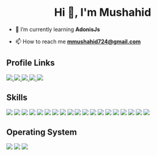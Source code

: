 <h1 align="center">Hi 👋, I'm Mushahid</h1>

- 🌱 I’m currently learning **AdonisJs**

- 📫 How to reach me **mmushahid724@gmail.com**


<h2> Profile Links </h2>

<a href="https://www.facebook.com/muhammad.mushahid.507/" target="_blank"> <img src="https://img.shields.io/badge/Facebook-1877F2?style=for-the-badge&logo=facebook&logoColor=white" > </a><a href="https://www.linkedin.com/in/md-mushahid-031421233/" target="_blank"> <img src="https://img.shields.io/badge/LinkedIn-0077B5?style=for-the-badge&logo=linkedin&logoColor=white" > </a><a href="https://github.com/md-mushahid" target="_blank"> <img src="https://img.shields.io/badge/GitHub-100000?style=for-the-badge&logo=github&logoColor=white" > </a><a href="https://codeforces.com/profile/mushahid"> <img src="https://img.shields.io/badge/Codeforces-445f9d?style=for-the-badge&logo=Codeforces&logoColor=white"> </a><a href="https://www.codechef.com/users/mushahid724"> <img src="https://img.shields.io/badge/CodeChef-%23964B00.svg?style=for-the-badge&logo=CodeChef&logoColor=white"> </a>

<h2> Skills </h2>
<span> 
  <img src="https://img.shields.io/badge/C%2B%2B-00599C?style=for-the-badge&logo=c%2B%2B&logoColor=white">
  <img src="https://img.shields.io/badge/C-00599C?style=for-the-badge&logo=c&logoColor=white">
  <img src="https://img.shields.io/badge/Python-3776AB?style=for-the-badge&logo=python&logoColor=white">
  <img src="https://img.shields.io/badge/JavaScript-F7DF1E?style=for-the-badge&logo=javascript&logoColor=black">
  <img src="https://img.shields.io/badge/TypeScript-007ACC?style=for-the-badge&logo=typescript&logoColor=white">
  <img src="https://img.shields.io/badge/AdonisJS-5A45FF.svg?style=for-the-badge&logo=AdonisJS&logoColor=white">
  <img src="https://img.shields.io/badge/React-20232A?style=for-the-badge&logo=react&logoColor=61DAFB">
  <img src="https://img.shields.io/badge/Next.js-000000.svg?style=for-the-badge&logo=nextdotjs&logoColor=white">
  <img src="https://img.shields.io/badge/PHP-777BB4?style=for-the-badge&logo=php&logoColor=white">
  <img src="https://img.shields.io/badge/Laravel-FF2D20?style=for-the-badge&logo=laravel&logoColor=white">
  <img src="https://img.shields.io/badge/MySQL-00000F?style=for-the-badge&logo=mysql&logoColor=white">
  <img src="https://img.shields.io/badge/Git-F05032?style=for-the-badge&logo=git&logoColor=white">
  <img src="https://img.shields.io/badge/Postman-FF6C37?style=for-the-badge&logo=Postman&logoColor=white">
  <img src="https://img.shields.io/badge/Xampp-F37623?style=for-the-badge&logo=xampp&logoColor=white">
  <img src="https://img.shields.io/badge/json-5E5C5C?style=for-the-badge&logo=json&logoColor=white">
  <img src="https://img.shields.io/badge/HTML-239120?style=for-the-badge&logo=html5&logoColor=white">
  <img src="https://img.shields.io/badge/CSS-239120?&style=for-the-badge&logo=css3&logoColor=white">
  <img src="https://img.shields.io/badge/Redux-764ABC.svg?style=for-the-badge&logo=Redux&logoColor=white">
  <img src="https://img.shields.io/badge/Agora-099DFD.svg?style=for-the-badge&logo=Agora&logoColor=white">
</span>
<h2>  Operating System </h2>
<span>
  <img src="https://img.shields.io/badge/Linux-FCC624?style=for-the-badge&logo=linux&logoColor=black">
  <img src="https://img.shields.io/badge/Windows-0078D6?style=for-the-badge&logo=windows&logoColor=white">
  <img src="https://img.shields.io/badge/mac%20os-000000?style=for-the-badge&logo=apple&logoColor=white">
</span>


